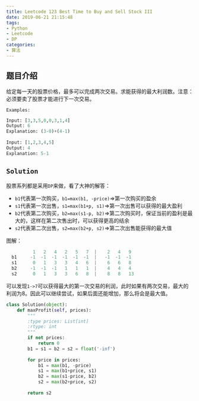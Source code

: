 ```yaml
---
title: Leetcode 123 Best Time to Buy and Sell Stock III
date: 2019-06-21 21:15:48
tags:
- Python
- Leetcode
- DP
categories:
- 算法
---
```


## 题目介绍

给定每一天的股票价格，最多可以完成两次交易。求能获得的最大利润数。注意：必须要卖了股票才能进行下一次交易。

<!-- more -->

```Examples:```

```python 
Input: [3,3,5,0,0,3,1,4]
Output: 6
Explanation: (3-0)+(4-1)
  
Input: [1,2,3,4,5]
Output: 4
Explanation: 5-1
```

## `Solution`

股票系列都是采用`DP`来做，看了大神的解答：

- `b1`代表第一次购买，`b1=max(b1, -price)`=>第一次购买的盈余
- `s1`代表第一次出售，`s1=max(b1+p, s1)`=>第一次出售可以获得的最大盈利
- `b2`代表第二次购买，`b2=max(s1-p, b2)`=>第二次购买时，保证当前的盈利是最大的，这样在第二次售出时，可以获得更高的结余
- `s2`代表第二次出售，`s2=max(b2+p, s2)`=>第二次出售能获得的最大值

图解：

```python 
		  1	  2	  4	  2	  5	  7	 |	  2	  4	  9	
  b1	 -1	 -1	 -1	 -1  -1  -1  |   -1  -1  -1 
  s1	  0	  1	  3	  3	  4	  6  |	  6	  6	  8	
  b2	 -1  -1	 -1	  1	  1	  1  |	  4	  4	  4	
  s2	  0	  1	  3	  3	  6	  8	 |	  8	  8	  13
```

可以发现`1->7`可以获得最大的第一次交易的利润，此时如果有两次交易，最大的利润为8。因此可以继续尝试，如果后面还能增加，那么将会是最大值。

```python 
class Solution(object):
    def maxProfit(self, prices):
        """
        :type prices: List[int]
        :rtype: int
        """
        if not prices:
            return 0
        b1 = s1 = b2 = s2 = float('-inf')
        
        for price in prices:
            b1 = max(b1, -price)
            s1 = max(b1+price, s1)
            b2 = max(s1-price, b2)
            s2 = max(b2+price, s2)
        
        return s2
```







